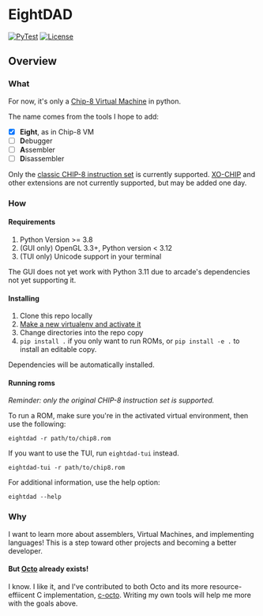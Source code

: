 # EightDAD

[![PyTest](https://github.com/pushfoo/eightdad/actions/workflows/tests.yaml/badge.svg)](https://github.com/pushfoo/eightdad/actions/workflows/tests.yaml)
[![License](https://img.shields.io/badge/License-BSD_2--Clause-brightgreen.svg)](https://opensource.org/licenses/BSD-2-Clause)

## Overview

### What
For now, it's only a [Chip-8 Virtual Machine](https://en.wikipedia.org/wiki/CHIP-8) in python.

The name comes from the tools I hope to add:

- [x] **Eight**, as in Chip-8 VM
- [ ] **D**ebugger
- [ ] **A**ssembler
- [ ] **D**isassembler

Only the [classic CHIP-8 instruction set](https://github.com/mattmikolay/chip-8/wiki/CHIP%E2%80%908-Technical-Reference)
is currently supported. [XO-CHIP](http://johnearnest.github.io/Octo/docs/XO-ChipSpecification.html) and other extensions
are not currently supported, but may be added one day.

### How

#### Requirements
1. Python Version >= 3.8
2. (GUI only) OpenGL 3.3+, Python version < 3.12
3. (TUI only) Unicode support in your terminal

The GUI does not yet work with Python 3.11 due to arcade's dependencies not yet supporting it.

#### Installing

1. Clone this repo locally
2. [Make a new virtualenv and activate it](https://packaging.python.org/en/latest/guides/installing-using-pip-and-virtual-environments/#creating-a-virtual-environment)
3. Change directories into the repo copy
4. `pip install .` if you only want to run ROMs, or `pip install -e .` to install an editable copy.

Dependencies will be automatically installed.

#### Running roms

*Reminder: only the original CHIP-8 instruction set is supported.*

To run a ROM, make sure you're in the activated virtual environment, then use the following:
```commandline
eightdad -r path/to/chip8.rom
```

If you want to use the TUI, run `eightdad-tui` instead.

```commandline
eightdad-tui -r path/to/chip8.rom
```

For additional information, use the help option:
```
eightdad --help
```

### Why

I want to learn more about assemblers, Virtual Machines, and implementing
languages! This is a step toward other projects and becoming a better
developer.
 
#### But [Octo](https://github.com/JohnEarnest/Octo) already exists!

I know. I like it, and I've contributed to both Octo and its more resource-effiicent C implementation, [c-octo](https://github.com/JohnEarnest/c-octo). Writing my own tools will help me more with the goals above.
